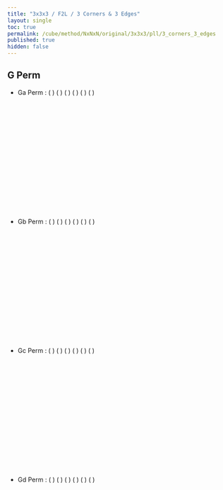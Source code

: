 ```yaml
---
title: "3x3x3 / F2L / 3 Corners & 3 Edges"
layout: single
toc: true
permalink: /cube/method/NxNxN/original/3x3x3/pll/3_corners_3_edges
published: true
hidden: false
---
```


<head>
  <base target="_blank">
  <style>
    .iframe-wrapper {
      overflow      : hidden;
      margin-bottom : -35px;
    }
    iframe {
      width         : 250px;
      height        : 330px;
      margin-top    : -20px;
      border        : none;
    }
  </style>
</head>



## G Perm

- Ga Perm : (  ) (  ) (  ) (  ) (  ) (  )
  <div class="iframe-wrapper">
    <iframe
      scrolling="no"
      src=""
    ></iframe>
  </div>
- Gb Perm : (  ) (  ) (  ) (  ) (  ) (  )
  <div class="iframe-wrapper">
    <iframe
      scrolling="no"
      src=""
    ></iframe>
  </div>
- Gc Perm : (  ) (  ) (  ) (  ) (  ) (  )
  <div class="iframe-wrapper">
    <iframe
      scrolling="no"
      src=""
    ></iframe>
  </div>
- Gd Perm : (  ) (  ) (  ) (  ) (  ) (  )
  <div class="iframe-wrapper">
    <iframe
      scrolling="no"
      src=""
    ></iframe>
  </div>
